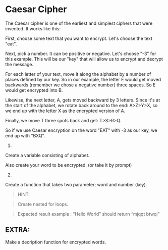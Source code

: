 # Caesar Cipher

The Caesar cipher is one of the earliest and simplest ciphers that were invented. It works like this:

First, choose some text that you want to encrypt. Let's choose the text "eat".

Next, pick a number. It can be positive or negative. Let's choose "-3" for this example. This will be our "key" that will allow us to encrypt and decrypt the message.

For each letter of your text, move it along the alphabet by a number of places defined by our key. So in our example, the letter E would get moved backwards (remember we chose a negative number) three spaces. So E would get encrypted into B.

Likewise, the next letter, A, gets moved backward by 3 letters. Since it's at the start of the alphabet, we rotate back around to the end: A>Z>Y>X, so we end up with the letter X as the encrypted version of A.

Finally, we move T three spots back and get: T>S>R>Q.

So if we use Caesar encryption on the word "EAT" with -3 as our key, we end up with "BXQ".

1.

Create a variable consisting of alphabet. 

Also create your word to be encrypted. (or take it by prompt)

2.

Create a function that takes two parameter; word and number (key).

> HINT:

> Create nested for loops.

> Expected result example : “Hello World” should return “mjqqt btwqi”

## EXTRA:
Make a decription function for encrypted words.